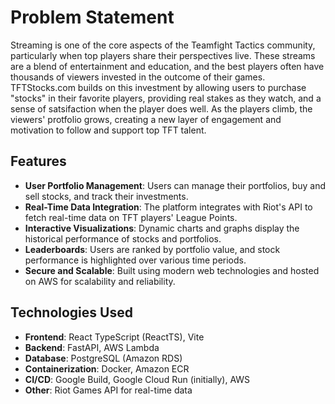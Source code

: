 # Problem Statement

Streaming is one of the core aspects of the Teamfight Tactics community, particularly when top players share their perspectives live. These streams are a blend of entertainment and education, and the best players often have thousands of viewers invested in the outcome of their games. TFTStocks.com builds on this investment by allowing users to purchase "stocks" in their favorite players, providing real stakes as they watch, and a sense of satsifaction when the player does well. As the players climb, the viewers' protfolio grows, creating a new layer of engagement and motivation to follow and support top TFT talent. 

## Features

- **User Portfolio Management**: Users can manage their portfolios, buy and sell stocks, and track their investments.
- **Real-Time Data Integration**: The platform integrates with Riot's API to fetch real-time data on TFT players' League Points.
- **Interactive Visualizations**: Dynamic charts and graphs display the historical performance of stocks and portfolios.
- **Leaderboards**: Users are ranked by portfolio value, and stock performance is highlighted over various time periods.
- **Secure and Scalable**: Built using modern web technologies and hosted on AWS for scalability and reliability.

## Technologies Used

- **Frontend**: React TypeScript (ReactTS), Vite
- **Backend**: FastAPI, AWS Lambda
- **Database**: PostgreSQL (Amazon RDS)
- **Containerization**: Docker, Amazon ECR
- **CI/CD**: Google Build, Google Cloud Run (initially), AWS
- **Other**: Riot Games API for real-time data


